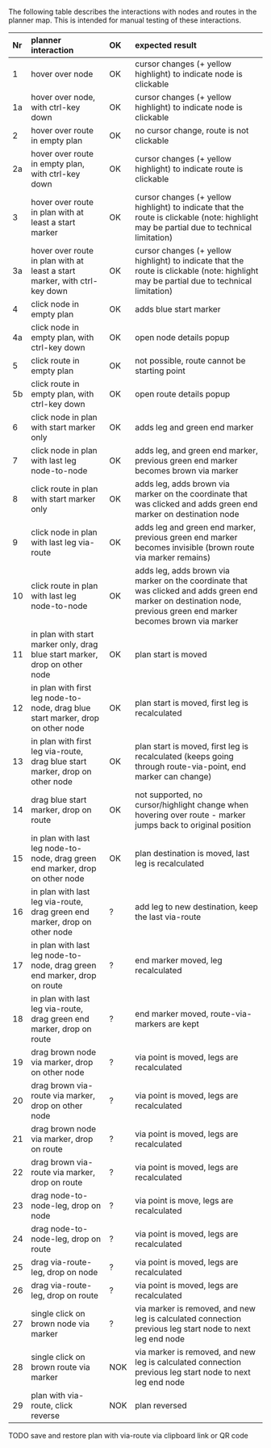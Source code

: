 The following table describes the interactions with nodes and routes in the planner map. 
This is intended for manual testing of these interactions. 

|Nr|planner interaction|OK|expected result
|:---|:---|:---|:---
|1|hover over node|OK|cursor changes (+ yellow highlight) to indicate node is clickable
|1a|hover over node, with ctrl-key down|OK|cursor changes (+ yellow highlight) to indicate node is clickable
|2|hover over route in empty plan|OK|no cursor change, route is not clickable
|2a|hover over route in empty plan, with ctrl-key down|OK|cursor changes (+ yellow highlight) to indicate route is clickable
|3|hover over route in plan with at least a start marker|OK|cursor changes (+ yellow highlight) to indicate that the route is clickable (note: highlight may be partial due to technical limitation)
|3a|hover over route in plan with at least a start marker, with ctrl-key down|OK|cursor changes (+ yellow highlight) to indicate that the route is clickable (note: highlight may be partial due to technical limitation)
|4|click node in empty plan|OK|adds blue start marker
|4a|click node in empty plan, with ctrl-key down|OK|open node details popup
|5|click route in empty plan|OK|not possible, route cannot be starting point
|5b|click route in empty plan, with ctrl-key down|OK|open route details popup
|6|click node in plan with start marker only|OK|adds leg and green end marker
|7|click node in plan with last leg node-to-node|OK|adds leg, and green end marker, previous green end marker becomes brown via marker
|8|click route in plan with start marker only|OK|adds leg, adds brown via marker on the coordinate that was clicked and adds green end marker on destination node
|9|click node in plan with last leg via-route|OK|adds leg and green end marker, previous green end marker becomes invisible (brown route via marker remains)
|10|click route in plan with last leg node-to-node|OK|adds leg, adds brown via marker on the coordinate that was clicked and adds green end marker on destination node, previous green end marker becomes brown via marker
|11|in plan with start marker only, drag blue start marker, drop on other node|OK|plan start is moved
|12|in plan with first leg node-to-node, drag blue start marker, drop on other node|OK|plan start is moved, first leg is recalculated
|13|in plan with first leg via-route, drag blue start marker, drop on other node|OK|plan start is moved, first leg is recalculated (keeps going through route-via-point, end marker can change)
|14|drag blue start marker, drop on route|OK|not supported, no cursor/highlight change when hovering over route - marker jumps back to original position
|15|in plan with last leg node-to-node, drag green end marker, drop on other node|OK|plan destination is moved, last leg is recalculated
|16|in plan with last leg via-route, drag green end marker, drop on other node|?|add leg to new destination, keep the last via-route
|17|in plan with last leg node-to-node, drag green end marker, drop on route|?|end marker moved, leg recalculated
|18|in plan with last leg via-route, drag green end marker, drop on route|?|end marker moved, route-via-markers are kept
|19|drag brown node via marker, drop on other node|?|via point is moved, legs are recalculated
|20|drag brown via-route via marker, drop on other node|?|via point is moved, legs are recalculated
|21|drag brown node via marker, drop on route|?|via point is moved, legs are recalculated
|22|drag brown via-route via marker, drop on route|?|via point is moved, legs are recalculated
|23|drag node-to-node-leg, drop on node|?|via point is move, legs are recalculated
|24|drag node-to-node-leg, drop on route|?|via point is moved, legs are recalculated
|25|drag via-route-leg, drop on node|?|via point is moved, legs are recalculated
|26|drag via-route-leg, drop on route|?|via point is moved, legs are recalculated
|27|single click on brown node via marker|?|via marker is removed, and new leg is calculated connection previous leg start node to next leg end node
|28|single click on brown route via marker|NOK|via marker is removed, and new leg is calculated connection previous leg start node to next leg end node
|29|plan with via-route, click reverse|NOK|plan reversed

TODO save and restore plan with via-route via clipboard link or QR code 
